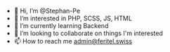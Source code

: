 - 👋 Hi, I’m @Stephan-Pe
- 👀 I’m interested in PHP, SCSS, JS, HTML
- 🌱 I’m currently learning Backend
- 💞️ I’m looking to collaborate on things I'm interested
- 📫 How to reach me admin@feritel.swiss

<!---
Stephan-Pe/Stephan-Pe is a ✨ special ✨ repository because its `README.md` (this file) appears on your GitHub profile.
You can click the Preview link to take a look at your changes.
--->
